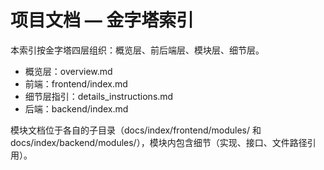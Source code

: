# 项目文档 — 金字塔索引

本索引按金字塔四层组织：概览层、前后端层、模块层、细节层。

- 概览层：overview.md
- 前端：frontend/index.md
- 细节层指引：details_instructions.md
- 后端：backend/index.md

模块文档位于各自的子目录（docs/index/frontend/modules/ 和 docs/index/backend/modules/），模块内包含细节（实现、接口、文件路径引用）。